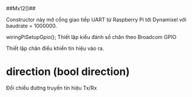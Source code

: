 ##Mx12()##

Constructor này mở cổng giao tiếp UART từ Raspberry Pi tới Dynamixel với baudrate = 1000000. 

wiringPiSetupGpio();	Thiết lập kiểu đánh số chân theo Broadcom GPIO

Thiết lập chân điều khiển tín hiệu vào ra.

# direction (bool direction) #

Đổi chiều đường truyền tín hiệu Tx/Rx


